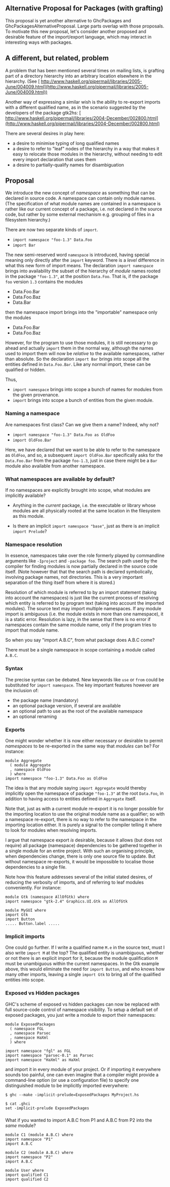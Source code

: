 


## Alternative Proposal for Packages (with grafting)



This proposal is yet another alternative to GhcPackages and
GhcPackagesAlternativeProposal.  Large parts overlap with those
proposals.  To motivate this new proposal, let's consider another
proposed and desirable feature of the import/export language, which may
interact in interesting ways with packages.


## A different, but related, problem



A problem that has been mentioned several times on mailing lists, is
grafting part of a directory hierarchy into an arbitrary location
elsewhere in the hierarchy.
(See [
http://www.haskell.org/pipermail/libraries/2005-June/004009.html](http://www.haskell.org/pipermail/libraries/2005-June/004009.html))



Another way of expressing a similar wish is the ability to re-export
imports with a different qualified name, as in the scenario suggested by
the developers of the package gtk2hs:
[
http://www.haskell.org/pipermail/libraries/2004-December/002800.html](http://www.haskell.org/pipermail/libraries/2004-December/002800.html)



There are several desires in play here:


- a desire to minimise typing of long qualified names
- a desire to refer to "leaf" nodes of the hierarchy in a way that makes it easy to relocate those modules in the hierarchy, without needing to edit every import declaration that uses them
- a desire to partially-qualify names for disambiguation

## Proposal



We introduce the new concept of *namespace* as something that can be
declared in source code.  A namespace can contain only module names.
(The specification of what module names are contained in a namespace is
rather like our current concept of a package, i.e. not declared in the
source code, but rather by some external mechanism e.g. grouping of
files in a filesystem hierarchy.)



There are now two separate kinds of `import`.


- `import namespace "foo-1.3" Data.Foo`
- `import Bar`


The new semi-reserved word `namespace` is introduced, having special
meaning only directly after the `import` keyword.  There is a
*level* difference in what this new form of import means.  The
declaration `import namespace` brings into availability the subset of
the hierarchy of *module* names rooted in the package `"foo-1.3"`,
at the position `Data.Foo`.  That is, if the package `foo`
version `1.3` contains the modules


- Data.Foo.Bar
- Data.Foo.Baz
- Data.Bar


then the namespace import brings into the "importable" namespace only
the modules


- Data.Foo.Bar
- Data.Foo.Baz


However, for the program to use those modules, it is still necessary to
go ahead and actually `import` them in the normal way, although the
names used to import them will now be *relative* to the available
namespaces, rather than absolute.  So the declaration `import Bar`
brings into scope all the entities defined in `Data.Foo.Bar`.  Like
any normal import, these can be qualified or hidden.



Thus,


- `import namespace` brings into scope a bunch of names for modules
  from the given provenance.
- `import` brings into scope a bunch of entities from the given
  module.

### Naming a namespace



Are namespaces first class?  Can we give them a name?  Indeed, why not?


- `import namespace "foo-1.3" Data.Foo as OldFoo`
- `import OldFoo.Bar`


Here, we have declared that we want to be able to refer to the namespace
as `OldFoo`, and so, a subsequent `import OldFoo.Bar`
specifically asks for the `Data.Foo.Bar` from the package
`foo-1.3`, just in case there might be a `Bar` module also
available from another namespace.


### What namespaces are available by default?



If no namespaces are explicitly brought into scope, what modules are
implicitly available?


- Anything in the *current* package, i.e. the executable or library
  whose modules are all physically rooted at the same location in the
  filesystem as this module.

- Is there an implicit `import namespace "base"`, just as there is an
  implicit `import Prelude`?

### Namespace resolution



In essence, namespaces take over the role formerly played by commandline
arguments like `-Iproject` and `-package foo`.  The search path
used by the compiler for finding modules is now partially declared in
the source code itself.  (Note however that that the search path is
declared symbolically, involving package names, not directories.  This is a very important
separation of the thing itself from where it is stored.)



Resolution of which module is referred to by an import statement (taking
into account the namespaces) is just like the current process of
resolving which entity is referred to by program text (taking into
account the imported modules).  The source text may import multiple
namespaces.  If any module import is ambiguous (i.e. the module exists
in more than one namespace), it is a static error.  Resolution is lazy,
in the sense that there is no error if namespaces contain the same
module name, only if the program tries to import that module name.



So when you say "import A.B.C", from what package does A.B.C come?



There must be a single namespace in scope containing a module called
`A.B.C`.


### Syntax



The precise syntax can be debated.  New keywords like `use` or
`from` could be substituted for `import namespace`.  The key
important features however are the inclusion of:


- the package name (mandatory)
- an optional package version, if several are available
- an optional path to use as the root of the available namespace
- an optional renaming

### Exports



One might wonder whether it is now either necessary or desirable to
permit *namespaces* to be re-exported in the same way that *modules*
can be?  For instance:


```wiki
module Aggregate
  ( module Aggregate
  , namespace OldFoo
  ) where
import namespace "foo-1.3" Data.Foo as OldFoo
```


The idea is that any module saying `import Aggregate` would thereby
implicitly open the namespace of package `"foo-1.3"` at the root
`Data.Foo`, in addition to having access to entities defined in
`Aggregate` itself.



Note that, just as with a current module re-export it is no longer
possible for the importing location to use the original module name as a
qualifier; so with a namespace re-export, there is no way to refer to
the namespace in the importing location either.  It is purely a signal
to the compiler telling it where to look for modules when resolving
imports.



I argue that namespace export *is* desirable, because it allows (but
does not require) all package (namespace) dependencies to be gathered
together in a single module for an entire project.  With such an
organising principle, when dependencies change, there is only one source
file to update.  But without namespace re-exports, it would be
impossible to localise those dependencies to a single file.



Note how this feature addresses several of the initial stated desires,
of reducing the verbosity of imports, and of referring to leaf modules
conveniently.  For instance:


```wiki
module Gtk (namespace AllOfGtk) where
import namespace "gtk-2.4" Graphics.UI.Gtk as AllOfGtk

module MyGUI where
import Gtk
import Button
..... Button.label .....
```

### Implicit imports



One could go further.  If I write a qualified name `M.e` in the
source text, must I also write `import M` at the top?  The qualified
entity is unambiguous, whether or not there is an explicit import for
it, because the module qualification `M` must be unambiguous within
the current namespaces.  In the Gtk example above, this would eliminate
the need for `import Button`, and who knows how many other imports,
leaving a single `import Gtk` to bring all of the qualified entities
into scope.


### Exposed vs Hidden packages



GHC's scheme of exposed vs hidden packages can now be replaced with full
source-code control of namespace visibility.  To setup a default set of
exposed packages, you just write a module to export their namespaces:


```wiki
module ExposedPackages
  ( namespace FGL
  , namespace Parsec
  , namespace HaXml
  ) where

import namespace "fgl" as FGL
import namespace "parsec-0.1" as Parsec
import namespace "HaXml" as HaXml
```


and import it in every module of your project.  Or if importing it
everywhere sounds too painful, one can even imagine that a compiler
might provide a command-line option (or use a configuration file) to
specify one distinguished module to be implicitly imported everywhere:


```wiki
$ ghc --make -implicit-prelude=ExposedPackages MyProject.hs

$ cat .ghci
set -implicit-prelude ExposedPackages
```

###
What if you wanted to import A.B.C from P1 and A.B.C from P2 into the *same* module?


```wiki
module C1 (module A.B.C) where
import namespace "P1"
import A.B.C

module C2 (module A.B.C) where
import namespace "P2"
import A.B.C

module User where
import qualified C1
import qualified C2
```